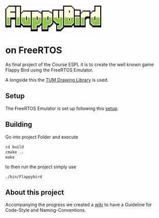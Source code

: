 ![Algorithm schema](./resources/images/FlappyBird.png) 

# on FreeRTOS

As final project of the Course ESPL it is to create the well known game Flappy Bird using the FreeRTOS Emulator.

A longside this the [TUM Drawing Library](https://alxhoff.github.io/FreeRTOS-Emulator/index.html) is used.

## Setup
The FreeRTOS Emulator is set up following this [setup](https://github.com/alxhoff/FreeRTOS-Emulator#freertos-emulator).

## Building
Go into project Folder and execute 
```
cd build
cmake ..
make
```
to then run the project simply use
```
./bin/Flappybird
```

## About this project
Accompanying the progress we created a [wiki](https://github.com/leonstegmann/FlappyBird-FreeRTOS/wiki) to have a Guideline for Code-Style and Naming-Conventions.

